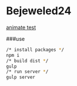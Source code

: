 # Bejeweled24

[animate test](https://flandre.github.io/animate.css/)

###use

```bash
/* install packages */
npm i
/* build dist */
gulp
/* run server */
gulp server
```